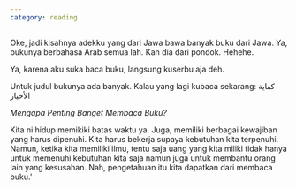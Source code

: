 ```yaml
---
category: reading
---
```


Oke, jadi kisahnya adekku yang dari Jawa bawa banyak buku dari Jawa. Ya, bukunya berbahasa Arab semua lah. Kan dia dari pondok. Hehehe.

Ya, karena aku suka baca buku, langsung kuserbu aja deh.

Untuk judul bukunya ada banyak. Kalau yang lagi kubaca sekarang: كفاية الأخيار

*Mengapa Penting Banget Membaca Buku?*

Kita ni hidup memikiki batas waktu ya. Juga, memiliki berbagai kewajiban yang harus dipenuhi. Kita harus bekerja supaya kebutuhan kita terpenuhi. Namun, ketika kita memiliki ilmu, tentu saja uang yang kita miliki tidak hanya untuk memenuhi kebutuhan kita saja namun juga untuk membantu orang lain yang kesusahan. Nah, pengetahuan itu kita dapatkan dari membaca buku.'